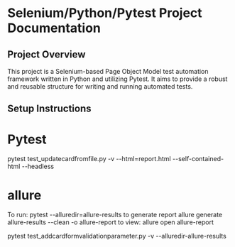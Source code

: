 # Selenium/Python/Pytest Project Documentation

## Project Overview

This project is a Selenium-based Page Object Model test automation framework written in Python and utilizing Pytest. It aims to provide a robust and reusable structure for writing and running automated tests.

## Setup Instructions


# Pytest

pytest test_updatecardfromfile.py -v --html=report.html --self-contained-html --headless



# allure

To run:  pytest --alluredir=allure-results
to generate report allure generate allure-results --clean -o allure-report
to view:  allure open allure-report

 pytest test_addcardformvalidationparameter.py -v --alluredir-allure-results
